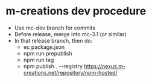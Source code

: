 # m-creations dev procedure

- Use mc-dev branch for commits
- Before release, merge into mc-3.1 (or similar)
- In that release branch, then do:
  - ec package.json 
  - npm run prepublish
  - npm run tag
  - npm publish . --registry https://nexus.m-creations.net/repository/npm-hosted/
